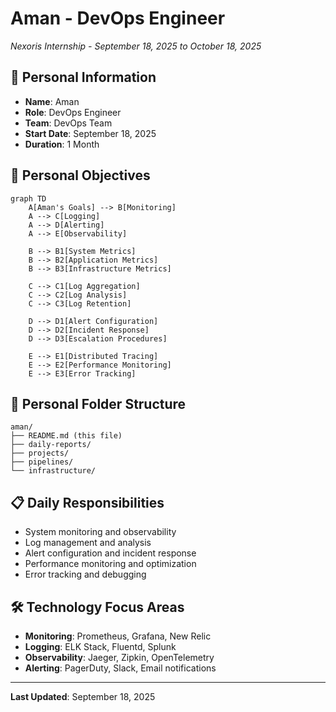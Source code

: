 # Aman - DevOps Engineer
*Nexoris Internship - September 18, 2025 to October 18, 2025*

## 👤 Personal Information
- **Name**: Aman
- **Role**: DevOps Engineer
- **Team**: DevOps Team
- **Start Date**: September 18, 2025
- **Duration**: 1 Month

## 🎯 Personal Objectives

```mermaid
graph TD
    A[Aman's Goals] --> B[Monitoring]
    A --> C[Logging]
    A --> D[Alerting]
    A --> E[Observability]
    
    B --> B1[System Metrics]
    B --> B2[Application Metrics]
    B --> B3[Infrastructure Metrics]
    
    C --> C1[Log Aggregation]
    C --> C2[Log Analysis]
    C --> C3[Log Retention]
    
    D --> D1[Alert Configuration]
    D --> D2[Incident Response]
    D --> D3[Escalation Procedures]
    
    E --> E1[Distributed Tracing]
    E --> E2[Performance Monitoring]
    E --> E3[Error Tracking]
```

## 📁 Personal Folder Structure

```
aman/
├── README.md (this file)
├── daily-reports/
├── projects/
├── pipelines/
└── infrastructure/
```

## 📋 Daily Responsibilities
- System monitoring and observability
- Log management and analysis
- Alert configuration and incident response
- Performance monitoring and optimization
- Error tracking and debugging

## 🛠️ Technology Focus Areas
- **Monitoring**: Prometheus, Grafana, New Relic
- **Logging**: ELK Stack, Fluentd, Splunk
- **Observability**: Jaeger, Zipkin, OpenTelemetry
- **Alerting**: PagerDuty, Slack, Email notifications

---
**Last Updated**: September 18, 2025
